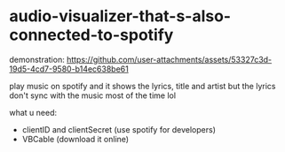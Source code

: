 # audio-visualizer-that-s-also-connected-to-spotify

demonstration:
https://github.com/user-attachments/assets/53327c3d-19d5-4cd7-9580-b14ec638be61

play music on spotify and it shows the lyrics, title and artist
but the lyrics don't sync with the music most of the time lol

what u need:
- clientID and clientSecret (use spotify for developers)
- VBCable (download it online)
